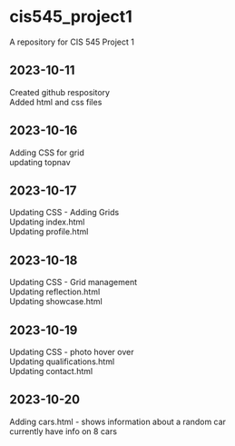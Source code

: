 # cis545_project1
A repository for CIS 545 Project 1
## 2023-10-11
Created github respository<br>
Added html and css files<br>
## 2023-10-16
Adding CSS for grid<br>
updating topnav<br>
## 2023-10-17
Updating CSS - Adding Grids<br>
Updating index.html<br>
Updating profile.html<br>
## 2023-10-18
Updating CSS - Grid management<br>
Updating reflection.html<br>
Updating showcase.html<br>
## 2023-10-19
Updating CSS - photo hover over<br>
Updating qualifications.html<br>
Updating contact.html<br>
## 2023-10-20
Adding cars.html - shows information about a random car<br>
currently have info on 8 cars